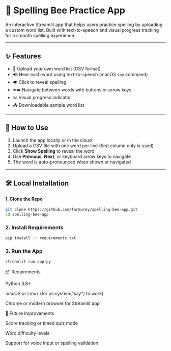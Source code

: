 # 🐝 Spelling Bee Practice App

An interactive Streamlit app that helps users practice spelling by uploading a custom word list. Built with text-to-speech and visual progress tracking for a smooth spelling experience.

---

## ✨ Features

- 📁 Upload your own word list (CSV format)
- 🔊 Hear each word using text-to-speech (macOS `say` command)
- 👁️ Click to reveal spelling
- ⬅️➡️ Navigate between words with buttons or arrow keys
- 📊 Visual progress indicator
- 📥 Downloadable sample word list

---

## 📂 How to Use

1. Launch the app locally or in the cloud
2. Upload a CSV file with one word per line (first column only is used)
3. Click **Show Spelling** to reveal the word
4. Use **Previous**, **Next**, or keyboard arrow keys to navigate
5. The word is auto-pronounced when shown or navigated

---

## 🛠 Local Installation

#### 1. Clone the Repo

```bash
git clone https://github.com/farmurey/spelling-bee-app.git
cd spelling-bee-app
```
### 2. Install Requirements

```bash
pip install -r requirements.txt
```

### 3. Run the App

```bash
streamlit run app.py
```
📦 Requirements

Python 3.8+

macOS or Linux (for os.system("say") to work)

Chrome or modern browser for Streamlit app

🧠 Future Improvements

Score tracking or timed quiz mode

Word difficulty levels

Support for voice input or spelling validation
